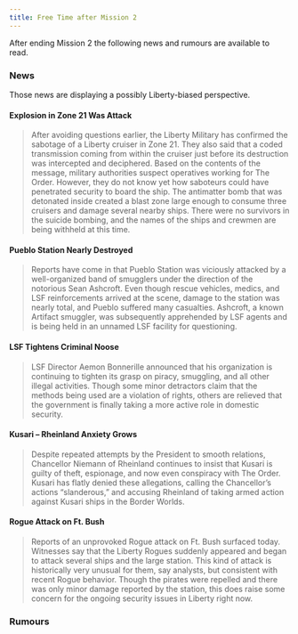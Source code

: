 ```yaml
---
title: Free Time after Mission 2
---
```


After ending Mission 2 the following news and rumours are available to read.

### News
Those news are displaying a possibly Liberty-biased perspective.

#### Explosion in Zone 21 Was Attack
> After avoiding questions earlier, the Liberty Military has confirmed the sabotage of a Liberty cruiser in Zone 21. They also said that a coded transmission coming from within the cruiser just before its destruction was intercepted and deciphered. Based on the contents of the message, military authorities suspect operatives working for The Order. However, they do not know yet how saboteurs could have penetrated security to board the ship. The antimatter bomb that was detonated inside created a blast zone large enough to consume three cruisers and damage several nearby ships. There were no survivors in the suicide bombing, and the names of the ships and crewmen are being withheld at this time.

#### Pueblo Station Nearly Destroyed
> Reports have come in that Pueblo Station was viciously attacked by a well-organized band of smugglers under the direction of the notorious Sean Ashcroft. Even though rescue vehicles, medics, and LSF reinforcements arrived at the scene, damage to the station was nearly total, and Pueblo suffered many casualties. Ashcroft, a known Artifact smuggler, was subsequently apprehended by LSF agents and is being held in an unnamed LSF facility for questioning.

#### LSF Tightens Criminal Noose
> LSF Director Aemon Bonnerille announced that his organization is continuing to tighten its grasp on piracy, smuggling, and all other illegal activities. Though some minor detractors claim that the methods being used are a violation of rights, others are relieved that the government is finally taking a more active role in domestic security.

#### Kusari – Rheinland Anxiety Grows
> Despite repeated attempts by the President to smooth relations, Chancellor Niemann of Rheinland continues to insist that Kusari is guilty of theft, espionage, and now even conspiracy with The Order. Kusari has flatly denied these allegations, calling the Chancellor’s actions “slanderous,” and accusing Rheinland of taking armed action against Kusari ships in the Border Worlds.

#### Rogue Attack on Ft. Bush
> Reports of an unprovoked Rogue attack on Ft. Bush surfaced today. Witnesses say that the Liberty Rogues suddenly appeared and began to attack several ships and the large station. This kind of attack is historically very unusual for them, say analysts, but consistent with recent Rogue behavior. Though the pirates were repelled and there was only minor damage reported by the station, this does raise some concern for the ongoing security issues in Liberty right now.

### Rumours
